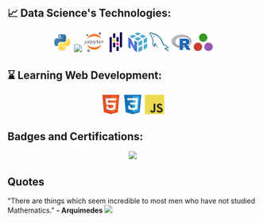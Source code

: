 <h2>📈 Data Science's Technologies:</h2>
<div align=center>
<img width=40 src="https://raw.githubusercontent.com/devicons/devicon/55609aa5bd817ff167afce0d965585c92040787a/icons/python/python-original.svg">
<img width=60 src=https://github.com/JoaoPereira05/JoaoPereira05/assets/128620267/def6be8b-7260-42fd-b747-a9680ef76075>
<img width=40 src="https://raw.githubusercontent.com/devicons/devicon/55609aa5bd817ff167afce0d965585c92040787a/icons/jupyter/jupyter-original-wordmark.svg">
<img width=40 src="https://raw.githubusercontent.com/devicons/devicon/55609aa5bd817ff167afce0d965585c92040787a/icons/pandas/pandas-original.svg">
<img width=40 src="https://raw.githubusercontent.com/devicons/devicon/55609aa5bd817ff167afce0d965585c92040787a/icons/numpy/numpy-original.svg">
<img width=40 src="https://raw.githubusercontent.com/devicons/devicon/55609aa5bd817ff167afce0d965585c92040787a/icons/mysql/mysql-original.svg">
<img width=40 src="https://raw.githubusercontent.com/devicons/devicon/55609aa5bd817ff167afce0d965585c92040787a/icons/r/r-original.svg">
<img width=40 src="https://raw.githubusercontent.com/devicons/devicon/55609aa5bd817ff167afce0d965585c92040787a/icons/julia/julia-original.svg">
</div>

<h2>⌛ Learning Web Development:</h2>
<div align=center>
<img width=40 src="https://raw.githubusercontent.com/devicons/devicon/55609aa5bd817ff167afce0d965585c92040787a/icons/html5/html5-original.svg">
<img width=40 src="https://raw.githubusercontent.com/devicons/devicon/55609aa5bd817ff167afce0d965585c92040787a/icons/css3/css3-original.svg">
<img width=40 src="https://raw.githubusercontent.com/devicons/devicon/55609aa5bd817ff167afce0d965585c92040787a/icons/javascript/javascript-original.svg">
</div>

<h2>Badges and Certifications:</h2>
<div align=center>
  <a href="https://www.credly.com/badges/9a8b6717-4d8f-426c-b770-f9e4e32a6768/public_url"><img width=120 src="https://images.credly.com/size/680x680/images/d41de2b7-cbc2-47ec-bcf1-ebecbe83872f/GCC_badge_DA_1000x1000.png"></a>
</div>

<h2>Quotes</h2>
<p>"There are things which seem incredible to most men who have not studied Mathematics." <strong>- Arquimedes</strong>  <img width=15 src="https://icons.veryicon.com/png/o/education-technology/education-2/basic-math.png"></p>
